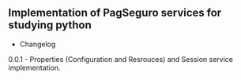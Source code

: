 Implementation of PagSeguro services for studying python
------

- Changelog

0.0.1 - Properties (Configuration and Resrouces) and Session service implementation.
